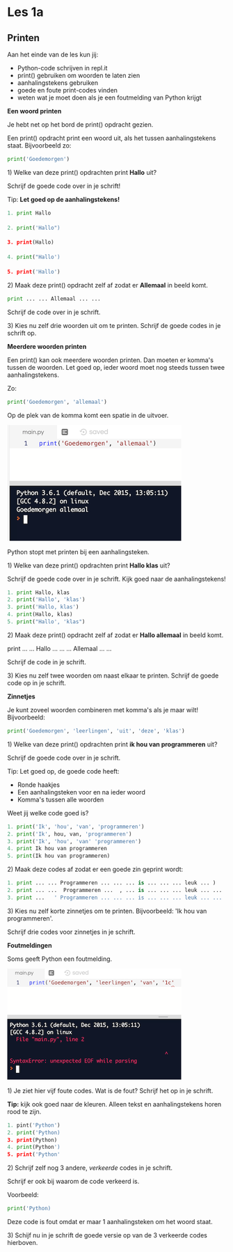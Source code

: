 # Les 1a

## Printen

Aan het einde van de les kun jij:

* Python-code schrijven in repl.it
* print\(\) gebruiken om woorden te laten zien
* aanhalingstekens gebruiken 
* goede en foute print-codes vinden
* weten wat je moet doen als je een foutmelding van Python krijgt

**Een woord printen**

Je hebt net op het bord de print\(\) opdracht gezien.

Een print\(\) opdracht print een woord uit, als het tussen aanhalingstekens staat. Bijvoorbeeld zo:

```python
print('Goedemorgen')
```

1\) Welke van deze print\(\) opdrachten print **Hallo** uit?

Schrijf de goede code over in je schrift!

Tip: **Let goed op de aanhalingstekens!**

```python
1. print Hallo

2. print('Hallo")

3. print(Hallo)

4. print("Hallo')

5. print('Hallo')
```

2\) Maak deze print\(\) opdracht zelf af zodat er **Allemaal** in beeld komt.

```python
print ... ... Allemaal ... ...
```

Schrijf de code over in je schrift.

3\) Kies nu zelf drie woorden uit om te printen. Schrijf de goede codes in je schrift op.

**Meerdere woorden printen**

Een print\(\) kan ook meerdere woorden printen. Dan moeten er komma's tussen de woorden. Let goed op, ieder woord moet nog steeds tussen twee aanhalingstekens.

Zo:

```python
print('Goedemorgen', 'allemaal')
```

Op de plek van de komma komt een spatie in de uitvoer.

![image-20190126194646749](../.gitbook/assets/image-20190126194716104.png)

Python stopt met printen bij een aanhalingsteken.

1\) Welke van deze print\(\) opdrachten print **Hallo klas** uit?

Schrijf de goede code over in je schrift. Kijk goed naar de aanhalingstekens!

```python
1. print Hallo, klas
2. print('Hallo', 'klas')
3. print('Hallo, klas')
4. print(Hallo, klas)
5. print("Hallo', 'klas")
```

2\) Maak deze print\(\) opdracht zelf af zodat er **Hallo allemaal** in beeld komt.

print ... ... Hallo ... ... ... Allemaal ... ...

Schrijf de code in je schrift.

3\) Kies nu zelf twee woorden om naast elkaar te printen. Schrijf de goede code op in je schrift.

**Zinnetjes**

Je kunt zoveel woorden combineren met komma's als je maar wilt! Bijvoorbeeld:

```python
print('Goedemorgen', 'leerlingen', 'uit', 'deze', 'klas')
```

1\) Welke van deze print\(\) opdrachten print **ik hou van programmeren** uit?

Schrijf de goede code over in je schrift.

Tip: Let goed op, de goede code heeft:

* Ronde haakjes
* Een aanhalingsteken voor en na ieder woord
* Komma's tussen alle woorden

Weet jij welke code goed is?

```python
1. print('Ik', 'hou', 'van', 'programmeren')
2. print('Ik', hou, van, 'programmeren')
3. print('Ik', 'hou', 'van' 'programmeren')
4. print Ik hou van programmeren
5. print(Ik hou van programmeren)
```

2\) Maak deze codes af zodat er een goede zin geprint wordt:

```python
1. print ... ... Programmeren ... ... ... is ... ... ... leuk ... )
2. print ... ...  Programmeren ...  , ... is ... ... ... leuk ... ...
3. print ...   ' Programmeren ... ... ... is ... ... ... leuk ... ...
```

3\) Kies nu zelf korte zinnetjes om te printen. Bijvoorbeeld: 'Ik hou van programmeren'.

Schrijf drie codes voor zinnetjes in je schrift.

**Foutmeldingen**

Soms geeft Python een foutmelding.

![image-20190126194646749](../.gitbook/assets/image-20190126194646749.png)

1\) Je ziet hier vijf foute codes. Wat is de fout? Schrijf het op in je schrift.

**Tip:** kijk ook goed naar de kleuren. Alleen tekst en aanhalingstekens horen rood te zijn.

```python
1. pint('Python')
2. print('Python)
3. print(Python)
4. print(Python')
5. print('Python'
```

2\) Schrijf zelf nog 3 andere, _verkeerde_ codes in je schrift.

Schrijf er ook bij waarom de code verkeerd is.

Voorbeeld:

```python
print('Python)
```

Deze code is fout omdat er maar 1 aanhalingsteken om het woord staat.

3\) Schijf nu in je schrift de goede versie op van de 3 verkeerde codes hierboven.

